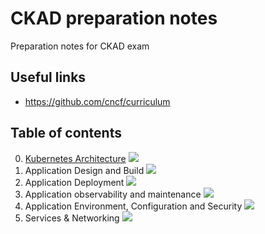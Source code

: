 # CKAD preparation notes
Preparation notes for CKAD exam

## Useful links

* https://github.com/cncf/curriculum


## Table of contents

0. [Kubernetes Architecture](00_kubernetes_architecture.md) ![](https://us-central1-progress-markdown.cloudfunctions.net/progress/40)
1. Application Design and Build ![](https://us-central1-progress-markdown.cloudfunctions.net/progress/0)
2. Application Deployment ![](https://us-central1-progress-markdown.cloudfunctions.net/progress/0)
3. Application observability and maintenance ![](https://us-central1-progress-markdown.cloudfunctions.net/progress/0)
4. Application Environment, Configuration and Security ![](https://us-central1-progress-markdown.cloudfunctions.net/progress/0)
5. Services & Networking ![](https://us-central1-progress-markdown.cloudfunctions.net/progress/0)
